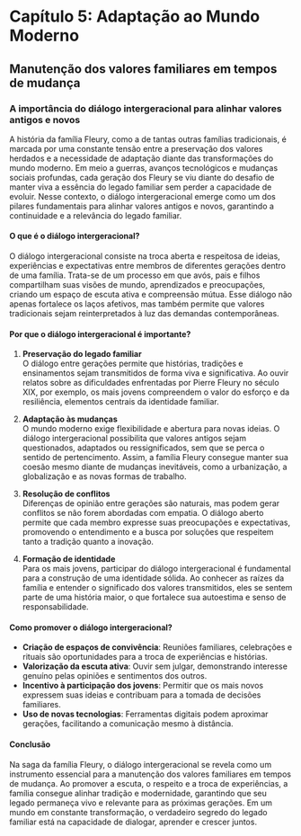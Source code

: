 # Capítulo 5: Adaptação ao Mundo Moderno

## Manutenção dos valores familiares em tempos de mudança

### A importância do diálogo intergeracional para alinhar valores antigos e novos

A história da família Fleury, como a de tantas outras famílias tradicionais, é marcada por uma constante tensão entre a preservação dos valores herdados e a necessidade de adaptação diante das transformações do mundo moderno. Em meio a guerras, avanços tecnológicos e mudanças sociais profundas, cada geração dos Fleury se viu diante do desafio de manter viva a essência do legado familiar sem perder a capacidade de evoluir. Nesse contexto, o diálogo intergeracional emerge como um dos pilares fundamentais para alinhar valores antigos e novos, garantindo a continuidade e a relevância do legado familiar.

#### O que é o diálogo intergeracional?

O diálogo intergeracional consiste na troca aberta e respeitosa de ideias, experiências e expectativas entre membros de diferentes gerações dentro de uma família. Trata-se de um processo em que avós, pais e filhos compartilham suas visões de mundo, aprendizados e preocupações, criando um espaço de escuta ativa e compreensão mútua. Esse diálogo não apenas fortalece os laços afetivos, mas também permite que valores tradicionais sejam reinterpretados à luz das demandas contemporâneas.

#### Por que o diálogo intergeracional é importante?

1. **Preservação do legado familiar**  
   O diálogo entre gerações permite que histórias, tradições e ensinamentos sejam transmitidos de forma viva e significativa. Ao ouvir relatos sobre as dificuldades enfrentadas por Pierre Fleury no século XIX, por exemplo, os mais jovens compreendem o valor do esforço e da resiliência, elementos centrais da identidade familiar.

2. **Adaptação às mudanças**  
   O mundo moderno exige flexibilidade e abertura para novas ideias. O diálogo intergeracional possibilita que valores antigos sejam questionados, adaptados ou ressignificados, sem que se perca o sentido de pertencimento. Assim, a família Fleury consegue manter sua coesão mesmo diante de mudanças inevitáveis, como a urbanização, a globalização e as novas formas de trabalho.

3. **Resolução de conflitos**  
   Diferenças de opinião entre gerações são naturais, mas podem gerar conflitos se não forem abordadas com empatia. O diálogo aberto permite que cada membro expresse suas preocupações e expectativas, promovendo o entendimento e a busca por soluções que respeitem tanto a tradição quanto a inovação.

4. **Formação de identidade**  
   Para os mais jovens, participar do diálogo intergeracional é fundamental para a construção de uma identidade sólida. Ao conhecer as raízes da família e entender o significado dos valores transmitidos, eles se sentem parte de uma história maior, o que fortalece sua autoestima e senso de responsabilidade.

#### Como promover o diálogo intergeracional?

- **Criação de espaços de convivência**: Reuniões familiares, celebrações e rituais são oportunidades para a troca de experiências e histórias.
- **Valorização da escuta ativa**: Ouvir sem julgar, demonstrando interesse genuíno pelas opiniões e sentimentos dos outros.
- **Incentivo à participação dos jovens**: Permitir que os mais novos expressem suas ideias e contribuam para a tomada de decisões familiares.
- **Uso de novas tecnologias**: Ferramentas digitais podem aproximar gerações, facilitando a comunicação mesmo à distância.

#### Conclusão

Na saga da família Fleury, o diálogo intergeracional se revela como um instrumento essencial para a manutenção dos valores familiares em tempos de mudança. Ao promover a escuta, o respeito e a troca de experiências, a família consegue alinhar tradição e modernidade, garantindo que seu legado permaneça vivo e relevante para as próximas gerações. Em um mundo em constante transformação, o verdadeiro segredo do legado familiar está na capacidade de dialogar, aprender e crescer juntos.